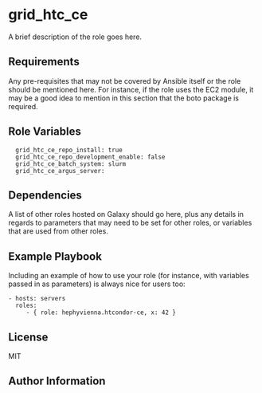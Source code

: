 # grid_htc_ce

A brief description of the role goes here.

## Requirements


Any pre-requisites that may not be covered by Ansible itself or the role should
be mentioned here. For instance, if the role uses the EC2 module, it may be a
good idea to mention in this section that the boto package is required.

## Role Variables

      grid_htc_ce_repo_install: true
      grid_htc_ce_repo_development_enable: false
      grid_htc_ce_batch_system: slurm
      grid_htc_ce_argus_server:


## Dependencies

A list of other roles hosted on Galaxy should go here, plus any details in
regards to parameters that may need to be set for other roles, or variables that
are used from other roles.

## Example Playbook

Including an example of how to use your role (for instance, with variables
passed in as parameters) is always nice for users too:

    - hosts: servers
      roles:
         - { role: hephyvienna.htcondor-ce, x: 42 }

## License

MIT

## Author Information
